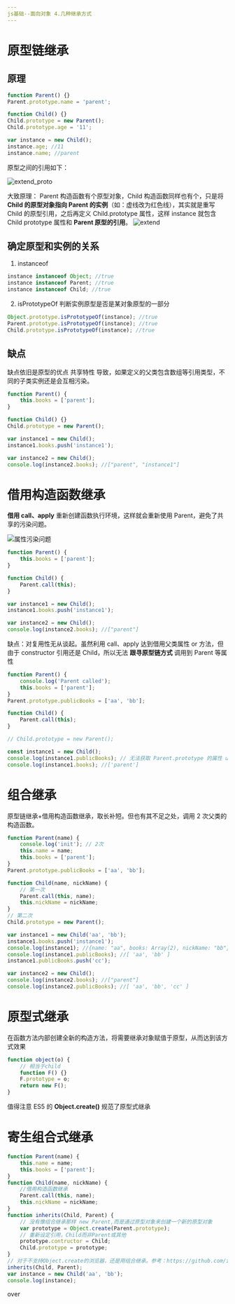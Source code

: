```yaml
---
js基础--面向对象 4.几种继承方式
---
```


# 原型链继承

## 原理

```js
function Parent() {}
Parent.prototype.name = 'parent';

function Child() {}
Child.prototype = new Parent();
Child.prototype.age = '11';

var instance = new Child();
instance.age; //11
instance.name; //parent
```

原型之间的引用如下：

![extend_proto](https://github.com/eminoda/myBlog/blob/master/imgs/js_base/extend_proto.png?raw=true)

大致原理：
Parent 构造函数有个原型对象，Child 构造函数同样也有个，只是将 **Child 的原型对象指向 Parent 的实例**（如：虚线改为红色线），其实就是重写 Child 的原型引用，之后再定义 Child.prototype 属性，这样 instance 就包含 Child prototype 属性和 **Parent 原型的引用**。
![extend](https://github.com/eminoda/myBlog/blob/master/imgs/js_base/extend.png?raw=true)

## 确定原型和实例的关系

1. instanceof

```js
instance instanceof Object; //true
instance instanceof Parent; //true
instance instanceof Child; //true
```

2. isPrototypeOf
   判断实例原型是否是某对象原型的一部分

```js
Object.prototype.isPrototypeOf(instance); //true
Parent.prototype.isPrototypeOf(instance); //true
Child.prototype.isPrototypeOf(instance); //true
```

## 缺点

缺点依旧是原型的优点 共享特性 导致，如果定义的父类包含数组等引用类型，不同的子类实例还是会互相污染。

```js
function Parent() {
	this.books = ['parent'];
}

function Child() {}
Child.prototype = new Parent();

var instance1 = new Child();
instance1.books.push('instance1');

var instance2 = new Child();
console.log(instance2.books); //["parent", "instance1"]
```

# 借用构造函数继承

**借用 call、apply** 重新创建函数执行环境，这样就会重新使用 Parent，避免了共享的污染问题。

![属性污染问题](https://github.com/eminoda/myBlog/blob/master/imgs/js_base/extend2.png?raw=true)

```js
function Parent() {
	this.books = ['parent'];
}

function Child() {
	Parent.call(this);
}

var instance1 = new Child();
instance1.books.push('instance1');

var instance2 = new Child();
console.log(instance2.books); //["parent"]
```

缺点：对复用性无从谈起。虽然利用 call、apply 达到借用父类属性 or 方法，但由于 constructor 引用还是 Child，所以无法 **跟寻原型链方式** 调用到 Parent 等属性

```js
function Parent() {
	console.log('Parent called');
	this.books = ['parent'];
}
Parent.prototype.publicBooks = ['aa', 'bb'];

function Child() {
	Parent.call(this);
}

// Child.prototype = new Parent();

const instance1 = new Child();
console.log(instance1.publicBooks); // 无法获取 Parent.prototype 的属性 undefined
console.log(instance1.books); //['parent']
```

# 组合继承

原型链继承+借用构造函数继承，取长补短。但也有其不足之处，调用 2 次父类的构造函数。

```js
function Parent(name) {
	console.log('init'); // 2次
	this.name = name;
	this.books = ['parent'];
}
Parent.prototype.publicBooks = ['aa', 'bb'];

function Child(name, nickName) {
	// 第一次
	Parent.call(this, name);
	this.nickName = nickName;
}
// 第二次
Child.prototype = new Parent();

var instance1 = new Child('aa', 'bb');
instance1.books.push('instance1');
console.log(instance1); //{name: "aa", books: Array(2), nickName: "bb"}
console.log(instance1.publicBooks); //[ 'aa', 'bb' ]
instance1.publicBooks.push('cc');

var instance2 = new Child();
console.log(instance2.books); //["parent"]
console.log(instance2.publicBooks); //[ 'aa', 'bb', 'cc' ]
```

# 原型式继承

在函数方法内部创建全新的构造方法，将需要继承对象赋值于原型，从而达到该方式效果

```js
function object(o) {
	// 相当于child
	function F() {}
	F.prototype = o;
	return new F();
}
```

值得注意 ES5 的 **Object.create()** 规范了原型式继承

# 寄生组合式继承

```js
function Parent(name) {
	this.name = name;
	this.books = ['parent'];
}
function Child(name, nickName) {
	//借用构造函数继承
	Parent.call(this, name);
	this.nickName = nickName;
}
function inherits(Child, Parent) {
	// 没有像组合继承那样 new Parent,而是通过原型对象来创建一个新的原型对象
	var prototype = Object.create(Parent.prototype);
	// 重新设定引用，Child而非Parent或其他
	prototype.contructor = Child;
	Child.prototype = prototype;
}
// 对于不支持Object.create的浏览器，还是用组合继承。参考：https://github.com/isaacs/inherits/blob/master/inherits_browser.js
inherits(Child, Parent);
var instance = new Child('aa', 'bb');
console.log(instance);
```

over
